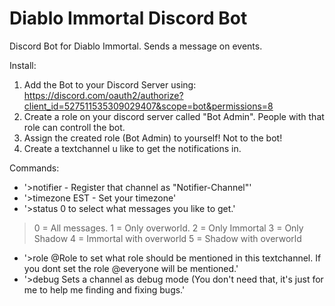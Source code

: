 # Diablo Immortal Discord Bot
Discord Bot for Diablo Immortal. Sends a message on events.

Install:
1. Add the Bot to your Discord Server using: https://discord.com/oauth2/authorize?client_id=527511535309029407&scope=bot&permissions=8
2. Create a role on your discord server called "Bot Admin". People with that role can controll the bot.
3. Assign the created role (Bot Admin) to yourself! Not to the bot!
4. Create a textchannel u like to get the notifications in.

Commands:
- '>notifier - Register that channel as "Notifier-Channel"'
- '>timezone EST - Set your timezone'
- '>status 0 to select what messages you like to get.'
> 0 = All messages.
> 1 = Only overworld.
> 2 = Only Immortal
> 3 = Only Shadow
> 4 = Immortal with overworld
> 5 = Shadow with overworld

- '>role @Role to set what role should be mentioned in this textchannel. If you dont set the role @everyone will be mentioned.'
- '>debug Sets a channel as debug mode (You don't need that, it's just for me to help me finding and fixing bugs.'